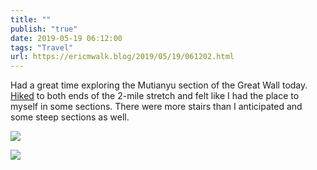 ```yaml
---
title: ""
publish: "true"
date: 2019-05-19 06:12:00
tags: "Travel"
url: https://ericmwalk.blog/2019/05/19/061202.html
---
```


Had a great time exploring the Mutianyu section of the Great Wall today. [Hiked](https://www.strava.com/activities/2378851867) to both ends of the 2-mile stretch and felt like I had the place to myself in some sections. There were more stairs than I anticipated and some steep sections as well.

![](https://ericmwalk.blog/uploads/2022/b95d53de20.jpg)

![](https://ericmwalk.blog/uploads/2022/90e2c21c39.jpg)